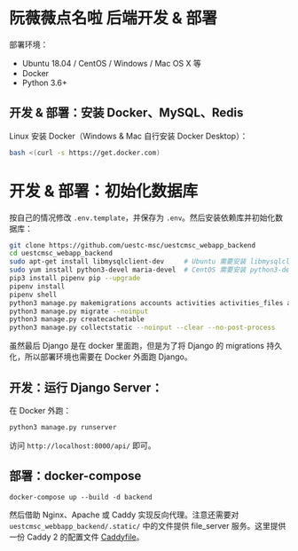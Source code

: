 # 阮薇薇点名啦 后端开发 & 部署

部署环境：

* Ubuntu 18.04 / CentOS / Windows / Mac OS X 等 
* Docker
* Python 3.6+

## 开发 & 部署：安装 Docker、MySQL、Redis

Linux 安装 Docker（Windows & Mac 自行安装 Docker Desktop）：

```sh
bash <(curl -s https://get.docker.com)
```

# 开发 & 部署：初始化数据库

按自己的情况修改 `.env.template`，并保存为 `.env`。然后安装依赖库并初始化数据库：

```sh
git clone https://github.com/uestc-msc/uestcmsc_webapp_backend
cd uestcmsc_webapp_backend
sudo apt-get install libmysqlclient-dev     # Ubuntu 需要安装 libmysqlclient-dev
sudo yum install python3-devel maria-devel  # CentOS 需要安装 python3-devel maria-devel
pip3 install pipenv pip --upgrade
pipenv install
pipenv shell
python3 manage.py makemigrations accounts activities activities_files activities_photos activities_links activities_comments activities_tags cloud users --noinput
python3 manage.py migrate --noinput
python3 manage.py createcachetable
python3 manage.py collectstatic --noinput --clear --no-post-process
```

虽然最后 Django 是在 docker 里面跑，但是为了将 Django 的 migrations 持久化，所以部署环境也需要在 Docker 外面跑 Django。

## 开发：运行 Django Server：

在 Docker 外跑：

```sh
python3 manage.py runserver
```

访问 `http://localhost:8000/api/` 即可。

## 部署：docker-compose

```
docker-compose up --build -d backend
```

然后借助 Nginx、Apache 或 Caddy 实现反向代理。注意还需要对 `uestcmsc_webbapp_backend/.static/` 中的文件提供 file_server 服务。这里提供一份 Caddy 2 的配置文件 [Caddyfile](Caddyfile)。
